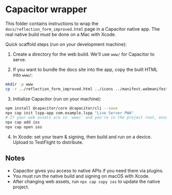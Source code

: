 Capacitor wrapper
=================

This folder contains instructions to wrap the `docs/reflection_form_improved.html` page in a Capacitor native app. The real native build must be done on a Mac with Xcode.

Quick scaffold steps (run on your development machine):

1. Create a directory for the web build. We'll use `www/` for Capacitor to serve.

2. If you want to bundle the docs site into the app, copy the built HTML into `www/`:

```bash
mkdir -p www
cp -r ../reflection_form_improved.html ../icons ../manifest.webmanifest www/
```

3. Initialize Capacitor (run on your machine):

```bash
npm install @capacitor/core @capacitor/cli --save
npx cap init lspp-app com.example.lspp "Live Server PWA"
# If your web assets are in `www/` and you're in the project root, ensure capacitor.config.json has "webDir": "www"
npx cap add ios
npx cap open ios
```

4. In Xcode: set your team & signing, then build and run on a device. Upload to TestFlight to distribute.

Notes
-----
- Capacitor gives you access to native APIs if you need them via plugins.
- You must run the native build and signing on macOS with Xcode.
- After changing web assets, run `npx cap copy ios` to update the native project.
